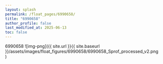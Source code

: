 ```yaml
---
layout: splash
permalink: /float_pages/6990658/
title: "6990658"
author_profile: false
last_modified_at: 2025-06-13
toc: false
---
```

 
6990658
![img-png]({{ site.url }}{{ site.baseurl }}/assets/images/float_figures/6990658/6990658_Sprof_processed_v2.png)